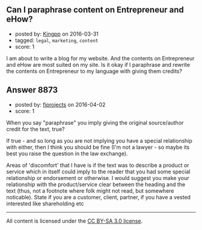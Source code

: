 ## Can I paraphrase content on Entrepreneur and eHow?

- posted by: [Kingpp](https://stackexchange.com/users/7198548/kingpp) on 2016-03-31
- tagged: `legal`, `marketing`, `content`
- score: 1

<p>I am about to write a blog for my website. And the contents on Entrepreneur and eHow are most suited on my site. Is it okay if I paraphrase and rewrite the contents on Entrepreneur to my language with giving them credits?</p>



## Answer 8873

- posted by: [fiprojects](https://stackexchange.com/users/5370155/fiprojects) on 2016-04-02
- score: 1

<p>When you say "paraphrase" you imply giving the original source/author credit for the text, true?</p>

<p>If true - and so long as you are not implying you have a special relationship with either, then I think you should be fine (I'm not a lawyer - so maybe its best you raise the question in the law exchange).</p>

<p>Areas of 'discomfort' that I have is if the text was to describe a product or service which in itself could imply to the reader that you had some special relationship or endorsement or otherwise. I would suggest you make your relationship with the product/service clear between the heading and the text (thus, not a footnote where folk might not read, but somewhere noticable). State if you are a customer, client, partner, if you have a vested interested like shareholding etc</p>




---

All content is licensed under the [CC BY-SA 3.0 license](https://creativecommons.org/licenses/by-sa/3.0/).
